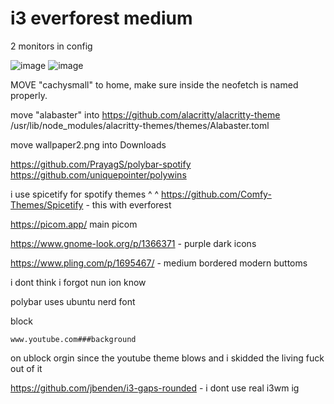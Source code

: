 # i3 everforest medium
2 monitors in config

![image](https://github.com/user-attachments/assets/1ac6382b-a06d-4b21-abe2-7063239f166f)
![image](https://github.com/user-attachments/assets/24575165-fd97-40ef-adc0-18da7cf4aba9)


MOVE "cachysmall" to home, make sure inside the neofetch is named properly.

move "alabaster" into https://github.com/alacritty/alacritty-theme /usr/lib/node_modules/alacritty-themes/themes/Alabaster.toml

move wallpaper2.png into Downloads

https://github.com/PrayagS/polybar-spotify https://github.com/uniquepointer/polywins

i use spicetify for spotify themes 
^    ^
https://github.com/Comfy-Themes/Spicetify - this with everforest

https://picom.app/ main picom

https://www.gnome-look.org/p/1366371 - purple dark icons

https://www.pling.com/p/1695467/ - medium bordered modern buttoms

i dont think i forgot nun ion know

polybar uses ubuntu nerd font

block 

```www.youtube.com###background```

on ublock orgin since the youtube theme blows and i skidded the living fuck out of it

https://github.com/jbenden/i3-gaps-rounded - i dont use real i3wm ig
